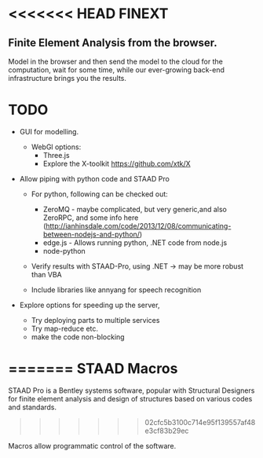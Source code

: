 <<<<<<< HEAD
FINEXT
======

Finite Element  Analysis from the browser. 
------------------------------------------

Model in the browser and then send the model to the cloud for the computation, wait for some time, while our ever-growing back-end infrastructure brings you the results.


TODO
====
 
 * GUI for modelling. 
   * WebGl options:
      - Three.js 
      - Explore the X-toolkit https://github.com/xtk/X
 * Allow piping with python code and STAAD Pro
    * For python, following can be checked out: 
      - ZeroMQ - maybe complicated, but very generic,and also ZeroRPC, and some info here (http://ianhinsdale.com/code/2013/12/08/communicating-between-nodejs-and-python/) 
      - edge.js - Allows running python, .NET code from node.js
      - node-python 
      
    * Verify results with STAAD-Pro, using .NET -> may be more robust than VBA
    * Include libraries like annyang for speech recognition
  
* Explore options for speeding up the server, 
    * Try deploying parts to multiple services
    * Try map-reduce etc. 
    * make the code non-blocking 
    
  
  
=======
STAAD Macros
============

STAAD Pro is a Bentley systems software, popular with Structural Designers for finite element analysis and design of structures based on various codes and standards. 
>>>>>>> 02cfc5b3100c714e95f139557af48e3cf83b29ec

Macros allow programmatic control of the software. 
